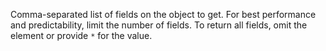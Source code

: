 Comma-separated list of fields on the object to get. For best performance and predictability, limit the number of fields. To return all fields, omit the element or provide `*` for the value.